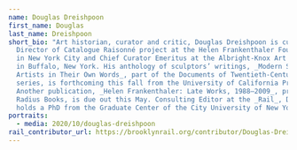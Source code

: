 ```yaml
---
name: Douglas Dreishpoon
first_name: Douglas
last_name: Dreishpoon
short_bio: "Art historian, curator and critic, Douglas Dreishpoon is currently
  Director of Catalogue Raisonné project at the Helen Frankenthaler Foundation
  in New York City and Chief Curator Emeritus at the Albright-Knox Art Gallery
  in Buffalo, New York. His anthology of sculptors’ writings, _Modern Sculpture:
  Artists in Their Own Words_, part of the Documents of Twentieth-Century Art
  series, is forthcoming this fall from the University of California Press.
  Another publication, _Helen Frankenthaler: Late Works, 1988–2009_, produced by
  Radius Books, is due out this May. Consulting Editor at the _Rail_, Dreishpoon
  holds a PhD from the Graduate Center of the City University of New York."
portraits:
  - media: 2020/10/douglas-dreishpoon
rail_contributor_url: https://brooklynrail.org/contributor/Douglas-Dreishpoon
---
```

